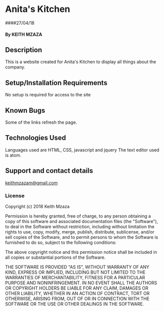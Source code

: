# Anita's Kitchen
####27/04/18
#### By KEITH MZAZA
## Description
This is a website created for Anita's Kitchen to display all things about the company.
## Setup/Installation Requirements
No setup is required for access to the site
## Known Bugs
Some of the links refresh the page.
## Technologies Used
Languages used are HTML, CSS, javascript and jquery
The text editor used is atom.
## Support and contact details
keithmzazam@gmail.com
### License
Copyright (c) 2018 Keith Mzaza

Permission is hereby granted, free of charge, to any person obtaining a copy
of this software and associated documentation files (the "Software"), to deal
in the Software without restriction, including without limitation the rights
to use, copy, modify, merge, publish, distribute, sublicense, and/or sell
copies of the Software, and to permit persons to whom the Software is
furnished to do so, subject to the following conditions:

The above copyright notice and this permission notice shall be included in all
copies or substantial portions of the Software.

THE SOFTWARE IS PROVIDED "AS IS", WITHOUT WARRANTY OF ANY KIND, EXPRESS OR
IMPLIED, INCLUDING BUT NOT LIMITED TO THE WARRANTIES OF MERCHANTABILITY,
FITNESS FOR A PARTICULAR PURPOSE AND NONINFRINGEMENT. IN NO EVENT SHALL THE
AUTHORS OR COPYRIGHT HOLDERS BE LIABLE FOR ANY CLAIM, DAMAGES OR OTHER
LIABILITY, WHETHER IN AN ACTION OF CONTRACT, TORT OR OTHERWISE, ARISING FROM,
OUT OF OR IN CONNECTION WITH THE SOFTWARE OR THE USE OR OTHER DEALINGS IN THE
SOFTWARE.
